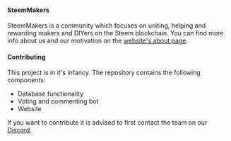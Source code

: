 #### SteemMakers
SteemMakers is a community which focuses on uniting, helping and rewarding makers and DIYers on the Steem blockchain. You can find more info about us and our motivation on the [website's about page](https://steemmakers.com/about.html).

#### Contributing
This project is in it's infancy. The repository contains the following components:

- Database functionality
- Voting and commenting bot
- Website

If you want to contribute it is advised to first contact the team on our [Discord](https://discord.gg/EFGbRuW).
